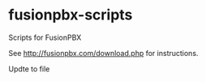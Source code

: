 # fusionpbx-scripts
Scripts for FusionPBX

See http://fusionpbx.com/download.php for instructions.

Updte to file


